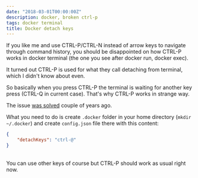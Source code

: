 ```yaml
---
date: "2018-03-01T00:00:00Z"
description: docker, broken ctrl-p
tags: docker terminal
title: Docker detach keys
---
```


If you like me and use CTRL-P/CTRL-N instead of arrow keys to navigate through command history, you should be disappointed
on how CTRL-P works in docker terminal (the one you see after docker run, docker exec).

It turned out CTRL-P is used for what they call detaching from terminal, which I didn't know about even.

So basically when you press CTRL-P the terminal is waiting for another key press (CTRL-Q in current case). That's why CTRL-P
works in strange way.

The issue <a target="_blank" href="https://github.com/moby/moby/pull/15666">was solved</a> couple of years ago.

What you need to do is create `.docker` folder in your home directory (`mkdir ~/.docker`) and create `config.json` file there with this content:

```json
{
    "detachKeys": "ctrl-@"
}
```
<br/>
You can use other keys of course but CTRL-P should work as usual right now.

